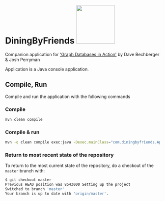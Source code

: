 # DiningByFriends <img src='https://github.com/bechbd/graph-databases-in-action/blob/master/extras/dbflogo.png' width=125 height=125 />

Companion application for ['Graph Databases in Action'][1] by Dave Bechberger & Josh Perryman

Application is a Java console application. 

## Compile, Run

Compile and run the application with the following commands 

### Compile 

```bash
mvn clean compile
```

### Compile & run 

```bash
mvn -q clean compile exec:java -Dexec.mainClass="com.diningbyfriends.App"
```

### Return to most recent state of the repository

To return to the most current state of the repository, do a checkout of the `master` branch with: 

```bash
$ git checkout master
Previous HEAD position was 8543000 Setting up the project
Switched to branch 'master'
Your branch is up to date with 'origin/master'.
```



[1]: https://www.manning.com/books/graph-databases-in-action